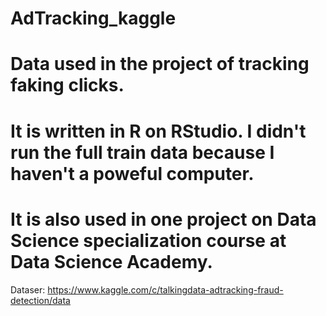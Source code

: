 # AdTracking_kaggle

# Data used in the project of tracking faking clicks. 

# It is written in R on RStudio. I didn't run the full train data because I haven't a poweful computer.
# It is also used in one project on Data Science specialization course at Data Science Academy.

Dataser: https://www.kaggle.com/c/talkingdata-adtracking-fraud-detection/data
